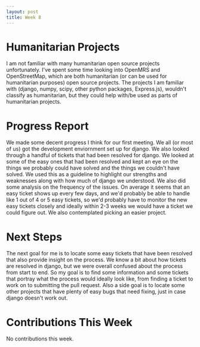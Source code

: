 ```yaml
---
layout: post
title: Week 8
---
```


# Humanitarian Projects
I am not familiar with many humanitarian open source projects unfortunately. I've spent some time looking into OpenMRS and OpenStreetMap, which are both humanitarian (or can be used for humanitarian purposes) open source projects. The projects I am familiar with (django, numpy, scipy, other python packages, Express.js), wouldn't classify as humanitarian, but they could help with/be used as parts of humanitarian projects.

# Progress Report
We made some decent progress I think for our first meeting. We all (or most of us) got the development enviornment set up for django. We also looked through a handful of tickets that had been resolved for django. We looked at some of the easy ones that had been resolved and kept an eye on the things we probably could have solved and the things we couldn't have solved. We used this as a guideline to highlight our strengths and weaknesses along with how much of django we understood. We also did some analysis on the frequency of the issues. On average it seems that an easy ticket shows up every few days, and we'd probably be able to handle like 1 out of 4 or 5 easy tickets, so we'd probably have to monitor the new easy tickets closely and ideally within 2-3 weeks we would have a ticket we could figure out. We also contemplated picking an easier project.

# Next Steps
The next goal for me is to locate some easy tickets that have been resolved that also provide insight on the process. We know a bit about how tickets are resolved in django, but we were overall confused about the process from start to end. So my goal is to find some information and some tickets that portray what the process would ideally look like, from finding a ticket to work on to submitting the pull request. Also a side goal is to locate some other projects that have plenty of easy bugs that need fixing, just in case django doesn't work out.

# Contributions This Week
No contributions this week.
